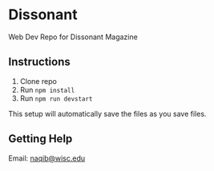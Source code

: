 # Dissonant
Web Dev Repo for Dissonant Magazine


## Instructions
1. Clone repo
2. Run `npm install`
3. Run `npm run devstart` 

This setup will automatically save the files as you save files.

## Getting Help
Email: naqib@wisc.edu
